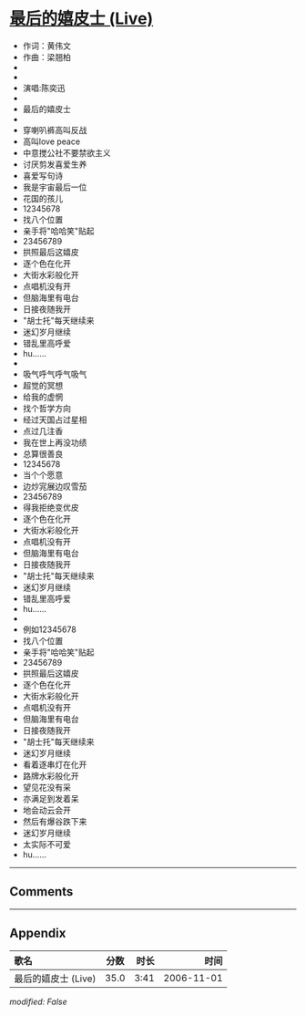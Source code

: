 # [最后的嬉皮士 (Live)](https://music.163.com/song?id=33255172)

* 作词：黄伟文
* 作曲：梁翘柏
*
*
* 演唱:陈奕迅
* 
* 最后的嬉皮士
* 
* 穿喇叭裤高叫反战
* 高叫love peace
* 中意搅公社不要禁欲主义
* 讨厌剪发喜爱生养
* 喜爱写句诗
* 我是宇宙最后一位
* 花国的孩儿
* 12345678
* 找八个位置
* 亲手将"哈哈笑"贴起
* 23456789
* 拱照最后这嬉皮
* 逐个色在化开
* 大街水彩般化开
* 点唱机没有开
* 但脑海里有电台
* 日接夜随我开
* "胡士托"每天继续来
* 迷幻岁月继续
* 错乱里高呼爱
* hu……
* 
* 吸气呼气呼气吸气
* 超觉的冥想
* 给我的虚惘
* 找个哲学方向
* 经过天国占过星相
* 点过几注香
* 我在世上再没功绩
* 总算很善良
* 12345678
* 当个个愿意
* 边炒宨展边叹雪茄
* 23456789
* 得我拒绝变优皮
* 逐个色在化开
* 大街水彩般化开
* 点唱机没有开
* 但脑海里有电台
* 日接夜随我开
* "胡士托"每天继续来
* 迷幻岁月继续
* 错乱里高呼爱
* hu……
* 
* 例如12345678
* 找八个位置
* 亲手将"哈哈笑"贴起
* 23456789
* 拱照最后这嬉皮
* 逐个色在化开
* 大街水彩般化开
* 点唱机没有开
* 但脑海里有电台
* 日接夜随我开
* "胡士托"每天继续来
* 迷幻岁月继续
* 看着逐串灯在化开
* 路牌水彩般化开
* 望见花没有采
* 亦满足到发着呆
* 地会动云会开
* 然后有爆谷跌下来
* 迷幻岁月继续
* 太实际不可爱
* hu……


---

## Comments


---

## Appendix

|歌名|分数|时长|时间|
|:---|:---:|---:|---:|
|最后的嬉皮士 (Live)|35.0|3:41|2006-11-01

*modified: False*